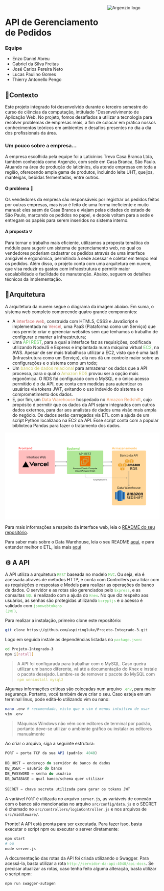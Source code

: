 <img width="170" height="100" align="right" style="float: right;" alt="Argenzio logo" src="https://www.argenzio.com.br/img/Logo_Argenzio.png">

# API de Gerenciamento de Pedidos
### Equipe
- Enzo Daniel Abreu
- Gabriel da Silva Freitas
- José Carlos Pereira Neto
- Lucas Paulino Gomes
- Thierry Antonello Pengo

## 💭Contexto
Este projeto integrado foi desenvolvido durante o terceiro semestre do curso de
ciências da computação, intitulado "Desenvolvimento de Aplicação Web.
No projeto, fomos desafiados a utilizar a tecnologia para resolver problemas
de empresas reais, a fim de colocar em prática nossos conhecimentos teóricos em
ambientes e desafios presentes no dia a dia dos profissionais da área.

### Um pouco sobre a empresa...
A empresa escolhida pela equipe foi a Laticínios Trevo Casa Branca Ltda, também
conhecida como Argenzio, com sede em Casa Branca, São Paulo. Atuando na área de
produção de laticínios, ela atende empresas em toda a região, oferecendo ampla 
gama de produtos, incluindo leite UHT, queijos, manteigas, bebidas fermentadas,
entre outros.

#### O problema 💢
Os vendedores da empresa são responsáveis por registrar os pedidos feitos por 
outras empresas, mas isso é feito de uma forma ineficiente e muito manual: eles
saem de Casa Branca e viajam pelas cidades do estado de São Paulo, marcando os
pedidos no papel, e depois voltam para a sede e entregam os papéis para serem 
inseridos no sistema interno.

#### A proposta 💡
Para tornar o trabalho mais eficiente, utilizamos a proposta temática do módulo
para sugerir um sistema de gerenciamento web, no qual os vendedores poderiam
cadastrar os pedidos através de uma interface amigável e ergonômica, permitindo
à sede acessar e coletar em tempo real os pedidos. Além disso, o projeto conta
com uma arquitetura em nuvem, que visa reduzir os gastos com infraestrutura e
permitir maior escalabilidade e facilidade de manutenção. Abaixo, seguem os detalhes técnicos da implementação.

## 🏯Arquitetura

A arquitetura da nuvem segue o diagrama da imagem abaixo. Em suma, o sistema web completo compreende quatro grande componentes:
- A <span style="color: rgb(200,100,100);">interface web</span>, construída com HTML5, CSS3 e JavaScript e implementada no <span style="color: rgb(200,100,100);">Vercel</span>, uma PaaS (Plataforma como um Serviço) que nos permite criar e gerenciar websites sem que tenhamos o trabalho de configurar e manter a infraestrutura;
- Uma <span style="color: rgb(100,200,100);">API REST</span>, para a qual a interface faz as requisições, codificada utilizando NodeJS e Express e implantada numa máquina virtual <span style="color: rgb(100,200,100);">EC2</span>, na AWS. Apesar de ser mais trabalhoso utilizar a EC2, visto que é uma IaaS (Infraestrutura como um Serviço), ela nos dá um controle maior sobre as configurações e o sistema como um todo;
- Um <span style="color: rgb(200,200,100);">banco de dados relacional</span> para armazenar os dados que a API processa, para o qual o <span style="color: rgb(200,200,100);">Amazon RDS</span> provou ser a opção mais ergonômica. O RDS foi configurado com o MySQL e o único acesso permitido é o da API, que conta com medidas para autenticar os usuários via tokens JWT, evitando o uso indevido do sistema e o comprometimento dos dados.
- E, por fim, um <span style="color: rgb(230,150,100);">Data Warehouse</span> hospedado no <span style="color: rgb(230,150,100);">Amazon Redshift</span>, cujo propósito é permitir que os dados da API sejam integrados com outros dados externos, para dar aos analistas de dados uma visão mais ampla do negócio. Os dados serão carregados via ETL com a ajuda de um script Python localizado na EC2 da API. Esse script conta com a popular biblioteca Pandas para fazer o tratamento dos dados.

![Imagem](./readme_images/arq_nuvem.png)

Para mais informações a respeito da interface web, leia o [README do seu repositório](https://github.com/aspiringluke/frontend-api).

Para saber mais sobre o Data Warehouse, leia o seu README [aqui](./ETL/Modelagem/README.md), e para entender melhor o ETL, leia mais [aqui](./ETL/README.md)

## ⚙ A API

A API utiliza a arquitetura <code style="color:rgb(100,200,100);">REST</code> baseada no modelo <code style="color:rgb(100,200,100);">MVC</code>. Ou seja, ela é acessada através de métodos HTTP, e conta com Controllers para lidar com as requisições e respostas e Models para realizar as operações do banco de dados. O servidor e as rotas são gerenciados pelo <code style="color:rgb(100,200,100);">Express</code>, e as consultas <code style="color:rgb(100,200,100);">SQL</code> é realizado com a ajuda do <code style="color:rgb(100,200,100);">Knex</code>. No que diz respeito aos usuários, as senhas são protegidas utilizando <code style="color:rgb(100,200,100);">bcryptjs</code> e o acesso é validado com <code style="color:rgb(100,200,100);">jsonwebtokens (JWT)</code>.

Para realizar a instalação, primeiro clone este repositório:
```sh
git clone https://github.com/aspiringluke/Projeto-Integrado-3.git
```

Logo em seguida instale as dependências listadas no <code style="color:rgb(100,200,100);">package.json</code>:
```sh
cd Projeto-Integrado-3
npm i[nstall]
```

> A API foi configurada para trabalhar com o MySQL. Caso queira utilizar um banco diferente, vá até a documentação do Knex e instale o pacote desejado. Lembre-se de remover o pacote do MySQL com <br> <code style="color:rgb(200,200,100);">npm unninstall mysql2</code>

Algumas informações críticas são colocadas num arquivo <code style="color:rgb(100,200,100);">.env</code>, para maior segurança. Portanto, você também deve criar o seu. Caso esteja em um terminal linux, pode editá-lo utilizando vim ou nano:
```sh
nano .env # recomendado, visto que o vim é menos intuitivo de usar
vim .env
```
> Máquinas Windows não vêm com editores de terminal por padrão, portanto deve-se utilizar o ambiente gráfico ou instalar os editores manualmente

Ao criar o arquivo, siga a seguinte estrutura:
```js
PORT = porta TCP da sua API (padrão: 4040)

DB_HOST = endereço do servidor de banco de dados
DB_USER = usuário do banco
DB_PASSWORD = senha do usuário
DB_DATABASE = qual banco/schema quer utilizar

SECRET = chave secreta utilizada para gerar os tokens JWT
```

A variável `PORT` é utilizada no arquivo `server.js`, as variáveis de conexão com o banco são mencionadas no arquivo `src/config/data.js` e o SECRET é chamado no `src/controllers/loginController.js` e nos arquivos de `src/middleware/`.

Pronto! A API está pronta para ser executada. Para fazer isso, basta executar o script npm ou executar o server diretamente:
```sh
npm start
# ou
node server.js
```

A documentação das rotas da API foi criada utilizando o Swagger. Para acessá-la, basta utilizar a rota <code style="color:rgb(100,200,100);">http://servidor-da-api:4040/api-docs</code>. Se precisar atualizar as rotas, caso tenha feito alguma alteração, basta utilizar o script npm:
```sh
npm run swagger-autogen
```
